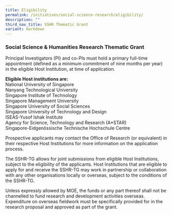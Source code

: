 ```yaml
---
title: Eligibility
permalink: /initiatives/social-science-research/eligibility/
description: ""
third_nav_title: SSHR Thematic Grant
variant: markdown
---
```

### **Social Science &amp; Humanities Research Thematic Grant**
Principal Investigators (PI) and co-PIs must hold a primary full-time appointment (defined as a minimum commitment of nine months per year) in the eligible Host Institution, at time of application.

**Eligible Host institutions are:**<br>
National University of Singapore<br>
Nanyang Technological University<br>
Singapore Institute of Technology<br>
Singapore Management University<br>
Singapore University of Social Sciences<br>
Singapore University of Technology and Design<br>
ISEAS-Yusof Ishak Institute<br>
Agency for Science, Technology and Research (A\*STAR)<br>
Singapore-Eidgenössische Technische Hochschule Centre

Prospective applicants may contact the Office of Research (or equivalent) in their respective Host Institutions for more information on the application process.

The SSHR-TG allows for joint submissions from eligible Host Institutions, subject to the eligibility of the applicants. Host Institutions that are eligible to apply for and receive the SSHR-TG may work in partnership or collaboration with any other organisations locally or overseas, subject to the conditions of the SSHR-TG.

Unless expressly allowed by MOE, the funds or any part thereof shall not be channelled to fund research and development activities overseas. Expenditure on overseas fieldwork must be specifically provided for in the research proposal and approved as part of the grant.